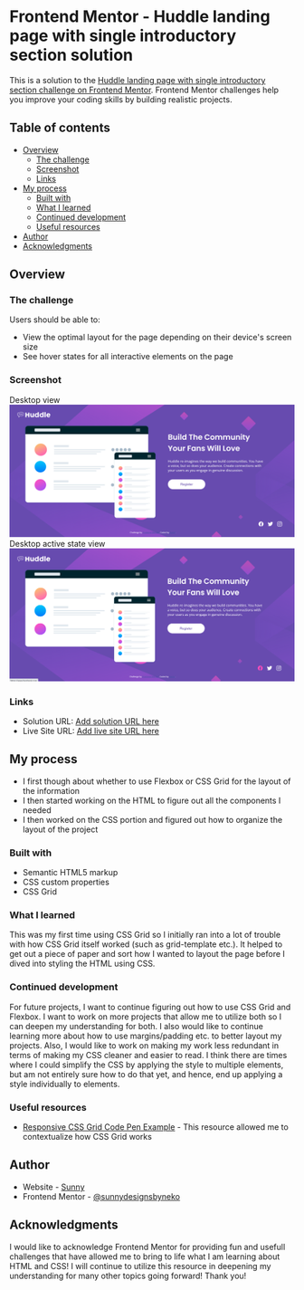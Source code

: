 # Frontend Mentor - Huddle landing page with single introductory section solution

This is a solution to the [Huddle landing page with single introductory section challenge on Frontend Mentor](https://www.frontendmentor.io/challenges/huddle-landing-page-with-a-single-introductory-section-B_2Wvxgi0). Frontend Mentor challenges help you improve your coding skills by building realistic projects. 

## Table of contents

- [Overview](#overview)
  - [The challenge](#the-challenge)
  - [Screenshot](#screenshot)
  - [Links](#links)
- [My process](#my-process)
  - [Built with](#built-with)
  - [What I learned](#what-i-learned)
  - [Continued development](#continued-development)
  - [Useful resources](#useful-resources)
- [Author](#author)
- [Acknowledgments](#acknowledgments)

## Overview

### The challenge

Users should be able to:

- View the optimal layout for the page depending on their device's screen size
- See hover states for all interactive elements on the page

### Screenshot
Desktop view
![](screenshot/desktop-view.png)
Desktop active state view
![](screenshot/desktop-active-state.png)


### Links

- Solution URL: [Add solution URL here](https://your-solution-url.com)
- Live Site URL: [Add live site URL here](https://your-live-site-url.com)

## My process
 - I first though about whether to use Flexbox or CSS Grid for the layout of the information
 - I then started working on the HTML to figure out all the components I needed
 - I then worked on the CSS portion and figured out how to organize the layout of the project

### Built with

- Semantic HTML5 markup
- CSS custom properties
- CSS Grid

### What I learned

This was my first time using CSS Grid so I initially ran into a lot of trouble with how CSS Grid itself worked (such as grid-template etc.). It helped to get out a piece of paper and sort how I wanted to layout the page before I dived into styling the HTML using CSS. 

### Continued development

For future projects, I want to continue figuring out how to use CSS Grid and Flexbox. I want to work on more projects that allow me to utilize both so I can deepen my understanding for both. I also would like to continue learning more about how to use margins/padding etc. to better layout my projects. Also, I would like to work on making my work less redundant in terms of making my CSS cleaner and easier to read. I think there are times where I could simplify the CSS by applying the style to multiple elements, but am not entirely sure how to do that yet, and hence, end up applying a style individually to elements. 

### Useful resources

- [Responsive CSS Grid Code Pen Example](https://codepen.io/angeladelise/pen/YzXLdyq) - This resource allowed me to contextualize how CSS Grid works

## Author

- Website - [Sunny](https://github.com/sunnydesignsbyneko)
- Frontend Mentor - [@sunnydesignsbyneko](https://www.frontendmentor.io/profile/sunnydesignsbyneko)

## Acknowledgments

I would like to acknowledge Frontend Mentor for providing fun and usefull challenges that have allowed me to bring to life what I am learning about HTML and CSS! I will continue to utilize this resource in deepening my understanding for many other topics going forward! Thank you!
